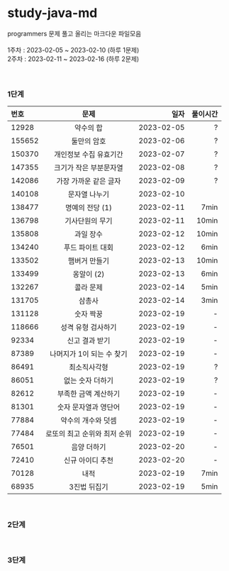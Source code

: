 # study-java-md

programmers 문제 풀고 올리는 마크다운 파일모음<br>
<br>
1주차 : 2023-02-05 ~ 2023-02-10 (하루 1문제)<br>
2주차 : 2023-02-11 ~ 2023-02-16 (하루 2문제)
<br>
<br>
<br>

### 1단계
| 번호 | 문제 | 일자 | 풀이시간 |
|:----------|:----------:|----------:|----------:|
| 12928 | 약수의 합 | 2023-02-05 | ? |
| 155652 | 둘만의 암호 | 2023-02-06 | ? |
| 150370 | 개인정보 수집 유효기간 | 2023-02-07 | ? |
| 147355 | 크기가 작은 부분문자열 | 2023-02-08 | ? |
| 142086 | 가장 가까운 같은 글자 | 2023-02-09 | ? |
| 140108 | 문자열 나누기 | 2023-02-10 |  |
| 138477 | 명예의 전당 (1) | 2023-02-11 | 7min |
| 136798 | 기사단원의 무기 | 2023-02-11 | 10min |
| 135808 | 과일 장수 | 2023-02-12 | 10min |
| 134240 | 푸드 파이트 대회 | 2023-02-12 | 6min |
| 133502 | 햄버거 만들기 | 2023-02-13 | 10min |
| 133499 | 옹알이 (2) | 2023-02-13 | 6min |
| 132267 | 콜라 문제 | 2023-02-14 | 5min |
| 131705 | 삼총사 | 2023-02-14 | 3min |
| 131128 | 숫자 짝꿍 | 2023-02-19 | - |
| 118666 | 성격 유형 검사하기 | 2023-02-19 | - |
| 92334 | 신고 결과 받기 | 2023-02-19 | - |
| 87389 | 나머지가 1이 되는 수 찾기 | 2023-02-19 | - |
| 86491 | 최소직사각형 | 2023-02-19 | ? |
| 86051 | 없는 숫자 더하기 | 2023-02-19 | ? |
| 82612 | 부족한 금액 계산하기 | 2023-02-19 | - |
| 81301 | 숫자 문자열과 영단어 | 2023-02-19 | - |
| 77884 | 약수의 개수와 덧셈 | 2023-02-19 | - |
| 77484 | 로또의 최고 순위와 최저 순위 | 2023-02-19 | - |
| 76501 | 음양 더하기 | 2023-02-20 | - |
| 72410 | 신규 아이디 추천 | 2023-02-20 | - |
| 70128 | 내적 | 2023-02-19 | 7min |
| 68935 | 3진법 뒤집기 | 2023-02-19 | 5min |
<br>

### 2단계
<br>

### 3단계
<br>


